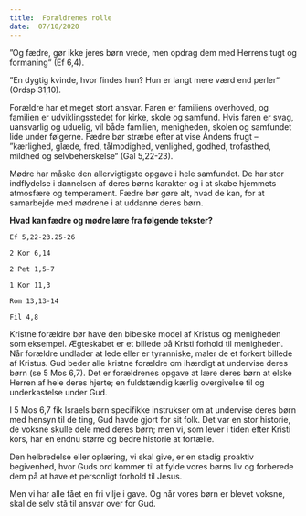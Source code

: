 ```yaml
---
title:  Forældrenes rolle
date:  07/10/2020
---
```


”Og fædre, gør ikke jeres børn vrede, men opdrag dem med Herrens tugt og formaning“ (Ef 6,4).

”En dygtig kvinde, hvor findes hun? Hun er langt mere værd end perler“ (Ordsp 31,10).

Forældre har et meget stort ansvar. Faren er familiens overhoved, og familien er udviklingsstedet for kirke, skole og samfund. Hvis faren er svag, uansvarlig og uduelig, vil både familien, menigheden, skolen og samfundet lide under følgerne. Fædre bør stræbe efter at vise Åndens frugt – ”kærlighed, glæde, fred, tålmodighed, venlighed, godhed, trofasthed, mildhed og selvbeherskelse“ (Gal 5,22-23).

Mødre har måske den allervigtigste opgave i hele samfundet. De har stor indflydelse i dannelsen af deres børns karakter og i at skabe hjemmets atmosfære og temperament. Fædre bør gøre alt, hvad de kan, for at samarbejde med mødrene i at uddanne deres børn.

**Hvad kan fædre og mødre lære fra følgende tekster?**

`Ef 5,22-23.25-26`

`2 Kor 6,14`

`2 Pet 1,5-7`

`1 Kor 11,3`

`Rom 13,13-14`

`Fil 4,8`

Kristne forældre bør have den bibelske model af Kristus og menigheden som eksempel. Ægteskabet er et billede på Kristi forhold til menigheden. Når forældre undlader at lede eller er tyranniske, maler de et forkert billede af Kristus. Gud beder alle kristne forældre om ihærdigt at undervise deres børn (se 5 Mos 6,7). Det er forældrenes opgave at lære deres børn at elske Herren af hele deres hjerte; en fuldstændig kærlig overgivelse til og underkastelse under Gud.

I 5 Mos 6,7 fik Israels børn specifikke instrukser om at undervise deres børn med hensyn til de ting, Gud havde gjort for sit folk. Det var en stor historie, de voksne skulle dele med deres børn; men vi, som lever i tiden efter Kristi kors, har en endnu større og bedre historie at fortælle.

Den helbredelse eller oplæring, vi skal give, er en stadig proaktiv begivenhed, hvor Guds ord kommer til at fylde vores børns liv og forberede dem på at have et personligt forhold til Jesus.

Men vi har alle fået en fri vilje i gave. Og når vores børn er blevet voksne, skal de selv stå til ansvar over for Gud.
